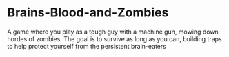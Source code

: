 # Brains-Blood-and-Zombies
A game where you play as a tough guy with a machine gun, mowing down hordes of zombies. The goal is to survive as long as you can, building traps to help protect yourself from the persistent brain-eaters
